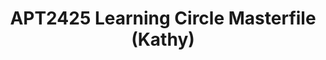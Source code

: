 ---
title: APT2425 Learning Circle Masterfile (Kathy)
redirect_to: https://docs.google.com/spreadsheets/d/1kB_Bww6MuWkakFixGU3QYmue_i8BxRt0mtM8WV1KvKQ/edit?gid=282870906#gid=282870906
redirect_from: 
  - /APT2425OHRFlossersMasterfile
  - /apt2425ohrflossersmasterfile
---